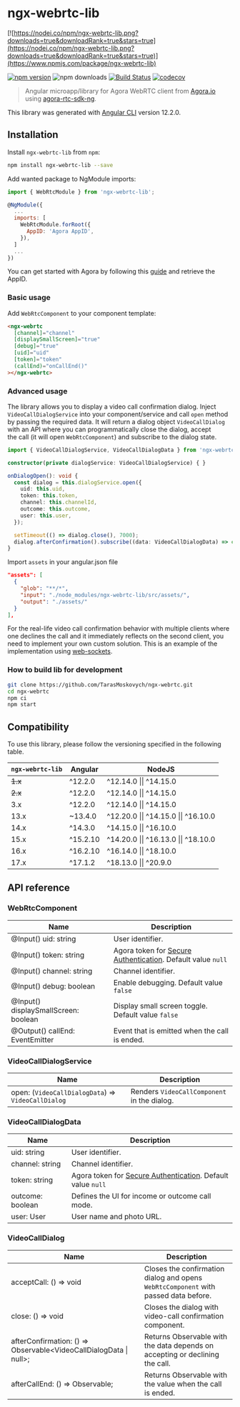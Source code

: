 # ngx-webrtc-lib

[![https://nodei.co/npm/ngx-webrtc-lib.png?downloads=true&downloadRank=true&stars=true](https://nodei.co/npm/ngx-webrtc-lib.png?downloads=true&downloadRank=true&stars=true)](https://www.npmjs.com/package/ngx-webrtc-lib)

[![npm version](https://badge.fury.io/js/ngx-webrtc-lib.svg)](https://badge.fury.io/js/ngx-webrtc-lib) ![npm downloads](https://img.shields.io/npm/dm/ngx-webrtc-lib) [![Build Status](https://github.com/TarasMoskovych/ngx-webrtc/workflows/premerge/badge.svg)](https://github.com/TarasMoskovych/ngx-webrtc/actions) [![codecov](https://codecov.io/gh/TarasMoskovych/ngx-webrtc/branch/main/graph/badge.svg)](https://codecov.io/gh/TarasMoskovych/ngx-webrtc)

> Angular microapp/library for Agora WebRTC client from [Agora.io](https://www.agora.io) using [agora-rtc-sdk-ng](https://www.npmjs.com/package/agora-rtc-sdk-ng).

This library was generated with [Angular CLI](https://github.com/angular/angular-cli) version 12.2.0.

## Installation

Install `ngx-webrtc-lib` from `npm`:
```bash
npm install ngx-webrtc-lib --save
```

Add wanted package to NgModule imports:
```js
import { WebRtcModule } from 'ngx-webrtc-lib';

@NgModule({
  ...
  imports: [
    WebRtcModule.forRoot({
      AppID: 'Agora AppID',
    }),
  ]
  ...
})
```

You can get started with Agora by following this [guide](https://www.agora.io/en/blog/how-to-get-started-with-agora/?utm_source=medium&utm_medium=blog&utm_campaign=Add_Video_Calling_in_your_Web_App_using_Agora_Web_NG_SDK) and retrieve the AppID.

### Basic usage
Add `WebRtcComponent` to your component template:
```html
<ngx-webrtc
  [channel]="channel"
  [displaySmallScreen]="true"
  [debug]="true"
  [uid]="uid"
  [token]="token"
  (callEnd)="onCallEnd()"
></ngx-webrtc>
```

### Advanced usage
The library allows you to display a video call confirmation dialog.
Inject `VideoCallDialogService` into your component/service and call `open` method by passing the required data.
It will return a dialog object `VideoCallDialog` with an API where you can programmatically close the dialog, accept the call (it will open `WebRtcComponent`) and subscribe to the dialog state.

```ts
import { VideoCallDialogService, VideoCallDialogData } from 'ngx-webrtc-lib';

constructor(private dialogService: VideoCallDialogService) { }

onDialogOpen(): void {
  const dialog = this.dialogService.open({
    uid: this.uid,
    token: this.token,
    channel: this.channelId,
    outcome: this.outcome,
    user: this.user,
  });

  setTimeout(() => dialog.close(), 7000);
  dialog.afterConfirmation().subscribe((data: VideoCallDialogData) => console.log(data));
}
```

Import `assets` in your angular.json file

```json
"assets": [
  {
    "glob": "**/*",
    "input": "./node_modules/ngx-webrtc-lib/src/assets/",
    "output": "./assets/"
  }
],
```

For the real-life video call confirmation behavior with multiple clients where one declines the call and it immediately reflects on the second client, you need to implement your own custom solution.
This is an example of the implementation using [web-sockets](https://github.com/TarasMoskovych/angular-slack/pull/20/files).

### How to build lib for development

```bash
git clone https://github.com/TarasMoskovych/ngx-webrtc.git
cd ngx-webrtc
npm ci
npm start
```

## Compatibility

To use this library, please follow the versioning specified in the following table.

| `ngx-webrtc-lib`| Angular     | NodeJS
| --------------- | ------------| --------------------------------------|
|  ~~1.x~~        | ^12.2.0     | ^12.14.0 \|\| ^14.15.0                |
| ~~2.x~~         | ^12.2.0     | ^12.14.0 \|\| ^14.15.0                |
| 3.x             | ^12.2.0     | ^12.14.0 \|\| ^14.15.0                |
| 13.x            | ~13.4.0     | ^12.20.0 \|\| ^14.15.0 \|\| ^16.10.0  |
| 14.x            | ^14.3.0     | ^14.15.0 \|\| ^16.10.0                |
| 15.x            | ^15.2.10    | ^14.20.0 \|\| ^16.13.0 \|\| ^18.10.0  |
| 16.x            | ^16.2.10    | ^16.14.0 \|\| ^18.10.0                |
| 17.x            | ^17.1.2     | ^18.13.0 \|\| ^20.9.0                 |

## API reference

### WebRtcComponent

| Name                                  | Description |
| ------------------------------------- | ----------------------------------------------------------------------------------------------------------------------------------------- |
| @Input() uid: string                  | User identifier.                                                                                                                          |
| @Input() token: string                | Agora token for [Secure Authentication](https://docs.agora.io/en/video-calling/get-started/authentication-workflow). Default value `null` |
| @Input() channel: string              | Channel identifier.                                                                                                                       |
| @Input() debug: boolean               | Enable debugging. Default value `false`                                                                                                   |
| @Input() displaySmallScreen: boolean  | Display small screen toggle. Default value `false`                                                                                        |
| @Output() callEnd: EventEmitter<void> | Event that is emitted when the call is ended.                                                                                             |

### VideoCallDialogService

| Name                                               | Description                                  |
| -------------------------------------------------- | -------------------------------------------- |
| open: (`VideoCallDialogData`) => `VideoCallDialog` | Renders `VideoCallComponent` in the dialog.  |

### VideoCallDialogData

| Name                 | Description |
| ---------------------| ----------------------------------------------------------------------------------------------------------------------------------------- |
| uid: string          | User identifier.                                                                                                                          |
| channel: string      | Channel identifier.                                                                                                                       |
| token: string        | Agora token for [Secure Authentication](https://docs.agora.io/en/video-calling/get-started/authentication-workflow). Default value `null` |
| outcome: boolean     | Defines the UI for income or outcome call mode.                                                                                           |
| user: User           | User name and photo URL.                                                                                                                  |

### VideoCallDialog

| Name                                                              | Description                                                                            |
| ----------------------------------------------------------------- | -------------------------------------------------------------------------------------- |
| acceptCall: () => void                                            | Closes the confirmation dialog and opens `WebRtcComponent` with passed data before.    |
| close: () => void                                                 | Closes the dialog with video-call confirmation component.                              |
| afterConfirmation: () => Observable<VideoCallDialogData \| null>; | Returns Observable with the data depends on accepting or declining the call.           |
| afterCallEnd: () => Observable<boolean>;                          | Returns Observable with the value when the call is ended.                              |
